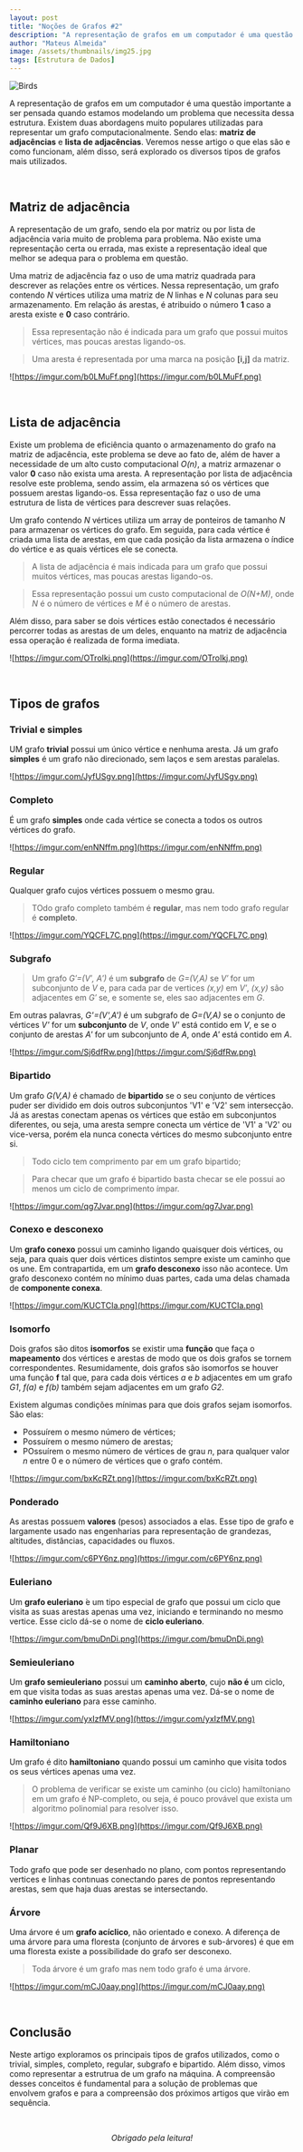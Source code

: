 ```yaml
---
layout: post
title: "Noções de Grafos #2"
description: "A representação de grafos em um computador é uma questão importante a ser pensada quando estamos modelando um problema que necessita dessa estrutura..."
author: "Mateus Almeida"
image: /assets/thumbnails/img25.jpg
tags: [Estrutura de Dados]
---
```


![Birds](/assets/thumbnails/img25.jpg)

A representação de grafos em um computador é uma questão importante a ser pensada quando estamos modelando um problema que necessita dessa estrutura. Existem duas abordagens muito populares utilizadas para representar um grafo computacionalmente. Sendo elas: **matriz de adjacências** e **lista de adjacências**. Veremos nesse artigo o que elas são e como funcionam, além disso, será explorado os diversos tipos de grafos mais utilizados.

<br>

## Matriz de adjacência

A representação de um grafo, sendo ela por matriz ou por lista de adjacência varia muito de problema para problema. Não existe uma representação certa ou errada, mas existe a representação ideal que melhor se adequa para o problema em questão.

Uma matriz de adjacência faz o uso de uma matriz quadrada para descrever as relações entre os vértices. Nessa representação, um grafo contendo *N* vértices utiliza uma matriz de *N* linhas e *N* colunas para seu armazenamento. Em relação ás arestas, é atribuido o número **1** caso a aresta existe e **0** caso contrário.

> Essa representação não é indicada para um grafo que possui muitos vértices, mas poucas arestas ligando-os.

> Uma aresta é representada por uma marca na posição **[i,j]** da matriz.

![https://imgur.com/b0LMuFf.png](https://imgur.com/b0LMuFf.png)

<br>

## Lista de adjacência

Existe um problema de eficiência quanto o armazenamento do grafo na matriz de adjacência, este problema se deve ao fato de, além de haver a necessidade de um alto custo computacional *O(n)*, a matriz armazenar o valor **0** caso não exista uma aresta. A representação por lista de adjacência resolve este problema, sendo assim, ela armazena só os vértices que possuem arestas ligando-os. Essa representação faz o uso de uma estrutura de lista de vértices para descrever suas relações. 

Um grafo contendo *N* vértices utiliza um array de ponteiros de tamanho *N* para armazenar os vértices do grafo. Em seguida, para cada vértice é criada uma lista de arestas, em que cada posição da lista armazena o índice do vértice e as quais vértices ele se conecta. 

> A lista de adjacência é mais indicada para um grafo que possui muitos vértices, mas poucas arestas ligando-os.

> Essa representação possui um custo computacional de *O(N+M)*, onde *N* é o número de vértices e *M* é o número de arestas.

Além disso, para saber se dois vértices estão conectados é necessário percorrer todas as arestas de um deles, enquanto na matriz de adjacência essa operação é realizada de forma imediata.

![https://imgur.com/OTroIkj.png](https://imgur.com/OTroIkj.png)

<br>

## Tipos de grafos

### Trivial e simples

UM grafo **trivial** possui um único vértice e nenhuma aresta. Já um grafo **simples** é um grafo não direcionado, sem laços e sem arestas paralelas.

![https://imgur.com/JyfUSgv.png](https://imgur.com/JyfUSgv.png)

### Completo

É um grafo **simples** onde cada vértice se conecta a todos os outros vértices do grafo.

![https://imgur.com/enNNffm.png](https://imgur.com/enNNffm.png)

### Regular

Qualquer grafo cujos vértices possuem o mesmo grau.

> TOdo grafo completo também é **regular**, mas nem todo grafo regular é **completo**.

![https://imgur.com/YQCFL7C.png](https://imgur.com/YQCFL7C.png)

### Subgrafo

> Um grafo *G′=(V′, A′)* é um **subgrafo** de *G=(V,A)* se *V′* for um subconjunto
de *V* e, para cada par de vertices *(x,y)* em *V′*, *(x,y)* são adjacentes em *G′* se, e somente se, eles sao adjacentes em *G*.

Em outras palavras, *G'=(V',A')* é um subgrafo de *G=(V,A)* se o conjunto de vértices *V'* for um **subconjunto** de *V*, onde *V'* está contido em *V*, e se o conjunto de arestas *A'* for um subconjunto de *A*, onde *A'* está contido em *A*.

![https://imgur.com/Sj6dfRw.png](https://imgur.com/Sj6dfRw.png)

### Bipartido

Um grafo *G(V,A)* é chamado de **bipartido** se o seu conjunto de vértices puder ser dividido em dois outros subconjuntos 'V1' e 'V2' sem intersecção. Já as arestas conectam apenas os vértices que estão em subconjuntos diferentes, ou seja, uma aresta sempre conecta um vértice de 'V1' a 'V2' ou vice-versa, porém ela nunca conecta vértices do mesmo subconjunto entre si.

> Todo ciclo tem comprimento par em um grafo bipartido;

> Para checar que um grafo é bipartido basta checar se ele possui ao menos um ciclo de comprimento ímpar.

![https://imgur.com/qg7Jvar.png](https://imgur.com/qg7Jvar.png)

### Conexo e desconexo

Um **grafo conexo** possui um caminho ligando quaisquer dois vértices, ou seja, para quais quer dois vértices distintos sempre existe um caminho que os une. Em contrapartida, em um **grafo desconexo** isso não acontece. Um grafo desconexo contém no mínimo duas partes, cada uma delas chamada de **componente conexa**.

![https://imgur.com/KUCTCIa.png](https://imgur.com/KUCTCIa.png)

### Isomorfo

Dois grafos são ditos **isomorfos** se existir uma **função** que faça o **mapeamento** dos vértices e arestas de modo que os dois grafos se tornem correspondentes. Resumidamente, dois grafos são isomorfos se houver uma função **f** tal que, para cada dois vértices *a* e *b* adjacentes em um grafo *G1*, *f(a)* e *f(b)* também sejam adjacentes em um grafo *G2*.

Existem algumas condições mínimas para que dois grafos sejam isomorfos. São elas:

- Possuírem o mesmo número de vértices;
- Possuírem o mesmo número de arestas;
- POssuírem o mesmo número de vértices de grau *n*, para qualquer valor *n* entre 0 e o número de vértices que o grafo contém.

![https://imgur.com/bxKcRZt.png](https://imgur.com/bxKcRZt.png)

### Ponderado

As arestas possuem **valores** (pesos) associados a elas. Esse tipo de grafo e largamente usado nas engenharias para representação de grandezas, altitudes, distâncias, capacidades ou fluxos.

![https://imgur.com/c6PY6nz.png](https://imgur.com/c6PY6nz.png)

### Euleriano

Um **grafo euleriano**  ́e um tipo especial de grafo que possui um ciclo que visita as suas arestas apenas uma vez, iniciando e terminando no mesmo vertice. Esse ciclo dá-se o nome de **ciclo euleriano**.

![https://imgur.com/bmuDnDi.png](https://imgur.com/bmuDnDi.png)

### Semieuleriano

Um **grafo semieuleriano** possui um **caminho aberto**, cujo **não é** um ciclo, em que visita todas as suas arestas apenas uma vez. Dá-se o nome de **caminho euleriano** para esse caminho.

![https://imgur.com/yxIzfMV.png](https://imgur.com/yxIzfMV.png)

### Hamiltoniano

Um grafo é dito **hamiltoniano** quando possui um caminho que visita todos os seus vértices apenas uma vez.

> O problema de verificar se existe um caminho (ou ciclo) hamiltoniano em um grafo é NP-completo, ou seja, é pouco provável que exista um algoritmo polinomial para resolver isso.

![https://imgur.com/Qf9J6XB.png](https://imgur.com/Qf9J6XB.png)

### Planar

Todo grafo que pode ser desenhado no plano, com pontos representando vertices e linhas contınuas conectando pares de pontos representando arestas, sem que haja duas arestas se intersectando.

### Árvore

Uma árvore é um **grafo acíclico**, não orientado e conexo. A diferença de uma árvore para uma floresta (conjunto de árvores e sub-árvores) é que em uma floresta existe a possibilidade do grafo ser desconexo.

> Toda árvore é um grafo mas nem todo grafo é uma árvore.

![https://imgur.com/mCJ0aay.png](https://imgur.com/mCJ0aay.png)

<br>

## Conclusão

Neste artigo exploramos os principais tipos de grafos utilizados, como o trivial, simples, completo, regular, subgrafo e bipartido. Além disso, vimos como representar a estrutrua de um grafo na máquina. A compreensão desses conceitos é fundamental para a solução de problemas que envolvem grafos e para a compreensão dos próximos artigos que virão em sequência.

<br><center><i>Obrigado pela leitura!</i></center>